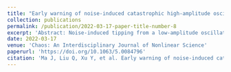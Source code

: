 ```yaml
---
title: "Early warning of noise-induced catastrophic high-amplitude oscillations in an airfoil model"
collection: publications
permalink: /publication/2022-03-17-paper-title-number-8
excerpt: 'Abstract: Noise-induced tipping from a low-amplitude oscillation state to a high-amplitude one is widespread in airfoil systems. Its occurrence may cause fatigue damage to the wing structure of an aircraft, which directly threatens its flight safety. Therefore, it is of utmost importance to predict the occurrence of noise-induced high-amplitude oscillations as the system parameters vary in airfoil systems. Taking a two-degrees-of-freedom airfoil model with random loadings as a prototype class of real systems, the prediction of noise-induced tipping from low-amplitude to high-amplitude oscillations is carried out in the present study. First, we analyze the effects of random fluctuations on the system response. The results show that noise-induced catastrophic high-amplitude oscillations take place before the bifurcation point of the corresponding deterministic airfoil model. Subsequently, the possibility that the low-amplitude oscillation state of the given noisy model jumps to the high-amplitude one is analyzed based on the escape probability. Then, the new concept of the high-risk region is defined. This is an efficient early warning indicator to approximately quantify the ranges of the system parameters where noise-induced high-amplitude oscillations may occur. Compared with the existing early warning indicators, this method is a non-local universal concept of stability. More importantly, it may provide theoretical guidance for aircraft designers to take some measures to avoid such catastrophic critical jump phenomena in practical engineering applications.'
date: 2022-03-17
venue: 'Chaos: An Interdisciplinary Journal of Nonlinear Science'
paperurl: 'https://doi.org/10.1063/5.0084796'
citation: 'Ma J, Liu Q, Xu Y, et al. Early warning of noise-induced catastrophic high-amplitude oscillations in an airfoil model[J]. Chaos: An Interdisciplinary Journal of Nonlinear Science, 2022, 32(3): 033119.'
---
```

